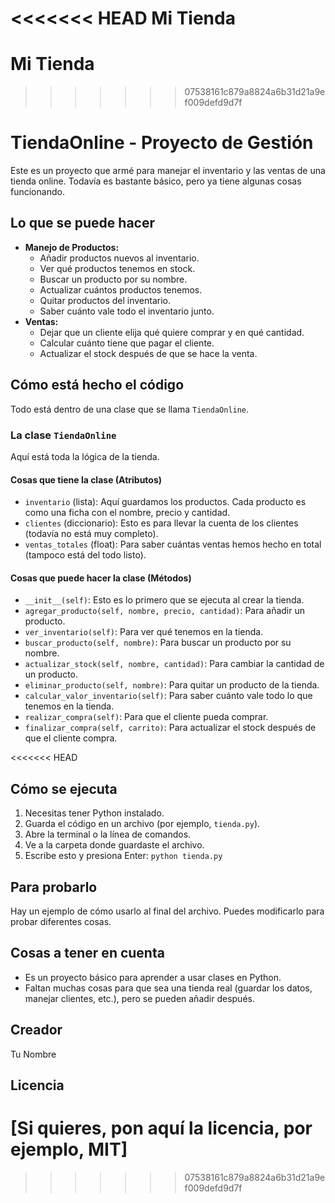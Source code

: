 <<<<<<< HEAD
Mi Tienda
=======
# Mi Tienda

>>>>>>> 07538161c879a8824a6b31d21a9ef009defd9d7f
# TiendaOnline - Proyecto de Gestión

Este es un proyecto que armé para manejar el inventario y las ventas de una tienda online. Todavía es bastante básico, pero ya tiene algunas cosas funcionando.

## Lo que se puede hacer

* **Manejo de Productos:**
    * Añadir productos nuevos al inventario.
    * Ver qué productos tenemos en stock.
    * Buscar un producto por su nombre.
    * Actualizar cuántos productos tenemos.
    * Quitar productos del inventario.
    * Saber cuánto vale todo el inventario junto.
* **Ventas:**
    * Dejar que un cliente elija qué quiere comprar y en qué cantidad.
    * Calcular cuánto tiene que pagar el cliente.
    * Actualizar el stock después de que se hace la venta.

## Cómo está hecho el código

Todo está dentro de una clase que se llama `TiendaOnline`.

### La clase `TiendaOnline`

Aquí está toda la lógica de la tienda.

#### Cosas que tiene la clase (Atributos)

* `inventario` (lista): Aquí guardamos los productos. Cada producto es como una ficha con el nombre, precio y cantidad.
* `clientes` (diccionario): Esto es para llevar la cuenta de los clientes (todavía no está muy completo).
* `ventas_totales` (float): Para saber cuántas ventas hemos hecho en total (tampoco está del todo listo).

#### Cosas que puede hacer la clase (Métodos)

* `__init__(self)`: Esto es lo primero que se ejecuta al crear la tienda.
* `agregar_producto(self, nombre, precio, cantidad)`: Para añadir un producto.
* `ver_inventario(self)`: Para ver qué tenemos en la tienda.
* `buscar_producto(self, nombre)`: Para buscar un producto por su nombre.
* `actualizar_stock(self, nombre, cantidad)`: Para cambiar la cantidad de un producto.
* `eliminar_producto(self, nombre)`: Para quitar un producto de la tienda.
* `calcular_valor_inventario(self)`: Para saber cuánto vale todo lo que tenemos en la tienda.
* `realizar_compra(self)`: Para que el cliente pueda comprar.
* `finalizar_compra(self, carrito)`: Para actualizar el stock después de que el cliente compra.

<<<<<<< HEAD
## Cómo se ejecuta

1.  Necesitas tener Python instalado.
2.  Guarda el código en un archivo (por ejemplo, `tienda.py`).
3.  Abre la terminal o la línea de comandos.
4.  Ve a la carpeta donde guardaste el archivo.
5.  Escribe esto y presiona Enter: `python tienda.py`

## Para probarlo

Hay un ejemplo de cómo usarlo al final del archivo. Puedes modificarlo para probar diferentes cosas.

## Cosas a tener en cuenta

* Es un proyecto básico para aprender a usar clases en Python.
* Faltan muchas cosas para que sea una tienda real (guardar los datos, manejar clientes, etc.), pero se pueden añadir después.

## Creador

Tu Nombre

## Licencia

[Si quieres, pon aquí la licencia, por ejemplo, MIT]
=======
>>>>>>> 07538161c879a8824a6b31d21a9ef009defd9d7f

